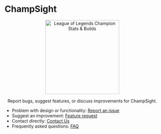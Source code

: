 # ChampSight

<div align="center">
  <img src="https://champsight.com/static/img/logo.png" alt="League of Legends Champion Stats & Builds" width="240" height="240">
  <p>Report bugs, suggest features, or discuss improvements for ChampSight.</p>
</div>

- Problem with design or functionality: [Report an issue](https://github.com/champsight/issues/issues/new/choose)
- Suggest an improvement: [Feature request](https://github.com/orgs/champsight/discussions/new/choose)
- Contact directly: [Contact Us](https://champsight.com/contact-us)
- Frequently asked questions: [FAQ](https://champsight.com/faq)
